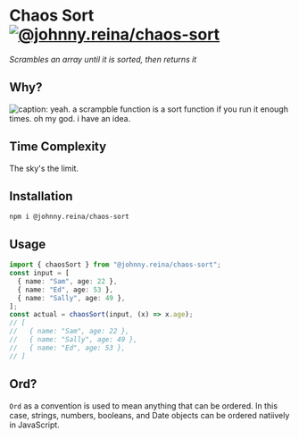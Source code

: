 # Chaos Sort [![@johnny.reina/chaos-sort](https://img.shields.io/npm/v/@johnny.reina/chaos-sort?style=for-the-badge)](https://www.npmjs.com/package/@johnny.reina/chaos-sort)

_Scrambles an array until it is sorted, then returns it_

## Why?
![caption: yeah.
a scrampble function is a sort function if you run it enough times.
oh my god.
i have an idea.](res/motivation.png)

## Time Complexity

The sky's the limit.

## Installation

`npm i @johnny.reina/chaos-sort`

## Usage

```typescript
import { chaosSort } from "@johnny.reina/chaos-sort";
const input = [
  { name: "Sam", age: 22 },
  { name: "Ed", age: 53 },
  { name: "Sally", age: 49 },
];
const actual = chaosSort(input, (x) => x.age);
// [
//   { name: "Sam", age: 22 },
//   { name: "Sally", age: 49 },
//   { name: "Ed", age: 53 },
// ]
```

## Ord?

`Ord` as a convention is used to mean anything that can be ordered. In this case, strings, numbers, booleans, and Date objects can be ordered natiively in JavaScript.
